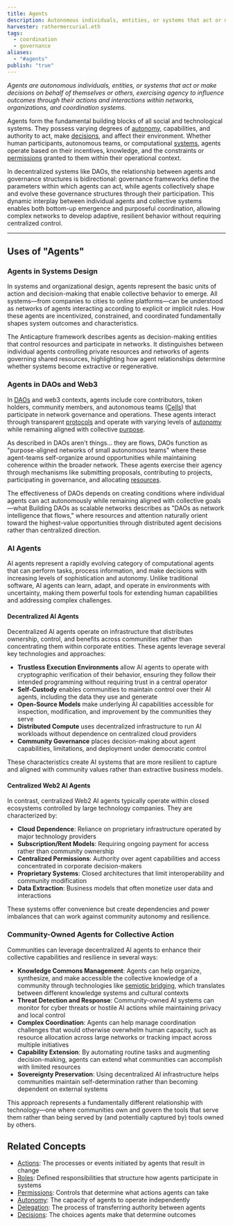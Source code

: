 ```yaml
---
title: Agents
description: Autonomous individuals, entities, or systems that act or make decisions, influencing outcomes through their actions within decentralized networks and coordination systems.
harvester: rathermercurial.eth
tags:
  - coordination
  - governance
aliases:
  - "#agents"
publish: "true"
---
```


*Agents are autonomous individuals, entities, or systems that act or make decisions on behalf of themselves or others, exercising agency to influence outcomes through their actions and interactions within networks, organizations, and coordination systems.*

Agents form the fundamental building blocks of all social and technological systems. They possess varying degrees of [autonomy](tags/autonomy.md), capabilities, and authority to act, make [decisions](tags/decisions.md), and affect their environment. Whether human participants, autonomous teams, or computational [systems](tags/systems.md), agents operate based on their incentives, knowledge, and the constraints or [permissions](tags/permissions.md) granted to them within their operational context.

In decentralized systems like DAOs, the relationship between agents and governance structures is bidirectional: governance frameworks define the parameters within which agents can act, while agents collectively shape and evolve these governance structures through their participation. This dynamic interplay between individual agents and collective systems enables both bottom-up emergence and purposeful coordination, allowing complex networks to develop adaptive, resilient behavior without requiring centralized control.

---

## Uses of "Agents"

### Agents in Systems Design

In systems and organizational design, agents represent the basic units of action and decision-making that enable collective behavior to emerge. All systems—from companies to cities to online platforms—can be understood as networks of agents interacting according to explicit or implicit rules. How these agents are incentivized, constrained, and coordinated fundamentally shapes system outcomes and characteristics.

The Anticapture framework describes agents as decision-making entities that control resources and participate in networks. It distinguishes between individual agents controlling private resources and networks of agents governing shared resources, highlighting how agent relationships determine whether systems become extractive or regenerative.

### Agents in DAOs and Web3

In [DAOs](tags/daos.md) and web3 contexts, agents include core contributors, token holders, community members, and autonomous teams ([Cells](artifacts/patterns/cell.md)) that participate in network governance and operations. These agents interact through transparent [protocols](tags/protocols.md) and operate with varying levels of [autonomy](tags/autonomy.md) while remaining aligned with collective [purpose](tags/purpose.md).

As described in DAOs aren't things... they are flows, DAOs function as "purpose-aligned networks of small autonomous teams" where these agent-teams self-organize around opportunities while maintaining coherence within the broader network. These agents exercise their agency through mechanisms like submitting proposals, contributing to projects, participating in governance, and allocating [resources](tags/resources.md).

The effectiveness of DAOs depends on creating conditions where individual agents can act autonomously while remaining aligned with collective goals—what Building DAOs as scalable networks describes as "DAOs as network intelligence that flows," where resources and attention naturally orient toward the highest-value opportunities through distributed agent decisions rather than centralized direction.

### AI Agents

AI agents represent a rapidly evolving category of computational agents that can perform tasks, process information, and make decisions with increasing levels of sophistication and autonomy. Unlike traditional software, AI agents can learn, adapt, and operate in environments with uncertainty, making them powerful tools for extending human capabilities and addressing complex challenges.

#### Decentralized AI Agents

Decentralized AI agents operate on infrastructure that distributes ownership, control, and benefits across communities rather than concentrating them within corporate entities. These agents leverage several key technologies and approaches:

- **Trustless Execution Environments** allow AI agents to operate with cryptographic verification of their behavior, ensuring they follow their intended programming without requiring trust in a central operator
- **Self-Custody** enables communities to maintain control over their AI agents, including the data they use and generate
- **Open-Source Models** make underlying AI capabilities accessible for inspection, modification, and improvement by the communities they serve
- **Distributed Compute** uses decentralized infrastructure to run AI workloads without dependence on centralized cloud providers
- **Community Governance** places decision-making about agent capabilities, limitations, and deployment under democratic control

These characteristics create AI systems that are more resilient to capture and aligned with community values rather than extractive business models.

#### Centralized Web2 AI Agents

In contrast, centralized Web2 AI agents typically operate within closed ecosystems controlled by large technology companies. They are characterized by:

- **Cloud Dependence**: Reliance on proprietary infrastructure operated by major technology providers
- **Subscription/Rent Models**: Requiring ongoing payment for access rather than community ownership
- **Centralized Permissions**: Authority over agent capabilities and access concentrated in corporate decision-makers
- **Proprietary Systems**: Closed architectures that limit interoperability and community modification
- **Data Extraction**: Business models that often monetize user data and interactions

These systems offer convenience but create dependencies and power imbalances that can work against community autonomy and resilience.

### Community-Owned Agents for Collective Action

Communities can leverage decentralized AI agents to enhance their collective capabilities and resilience in several ways:

- **Knowledge Commons Management**: Agents can help organize, synthesize, and make accessible the collective knowledge of a community through technologies like [semiotic bridging](tags/semiotic-bridging.md), which translates between different knowledge systems and cultural contexts
- **Threat Detection and Response**: Community-owned AI systems can monitor for cyber threats or hostile AI actions while maintaining privacy and local control
- **Complex Coordination**: Agents can help manage coordination challenges that would otherwise overwhelm human capacity, such as resource allocation across large networks or tracking impact across multiple initiatives
- **Capability Extension**: By automating routine tasks and augmenting decision-making, agents can extend what communities can accomplish with limited resources
- **Sovereignty Preservation**: Using decentralized AI infrastructure helps communities maintain self-determination rather than becoming dependent on external systems

This approach represents a fundamentally different relationship with technology—one where communities own and govern the tools that serve them rather than being served by (and potentially captured by) tools owned by others.

## Related Concepts

- [Actions](tags/actions.md): The processes or events initiated by agents that result in change
- [Roles](tags/roles.md): Defined responsibilities that structure how agents participate in systems
- [Permissions](tags/permissions.md): Controls that determine what actions agents can take
- [Autonomy](tags/autonomy.md): The capacity of agents to operate independently
- [Delegation](tags/delegation.md): The process of transferring authority between agents
- [Decisions](tags/decisions.md): The choices agents make that determine outcomes